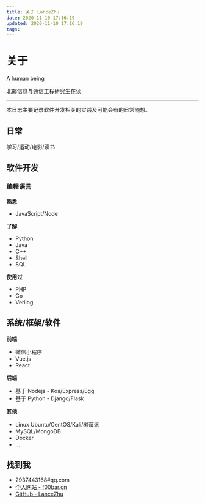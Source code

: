 ```yaml
---
title: 关于 LanceZhu
date: 2020-11-10 17:16:19
updated: 2020-11-10 17:16:19
tags:
---
```


 # 关于

  A human being

  北邮信息与通信工程研究生在读

---

  本日志主要记录软件开发相关的实践及可能会有的日常随想。

  ## 日常

  学习/运动/电影/读书

  ## 软件开发

  ### 编程语言

  **熟悉**

  - JavaScript/Node

  **了解**

  - Python
  - Java
  - C++
  - Shell
  - SQL

  **使用过**

  - PHP
  - Go
  - Verilog

  ## 系统/框架/软件

  **前端**

  - 微信小程序
  - Vue.js
  - React

  **后端**

  - 基于 Nodejs - Koa/Express/Egg
  - 基于 Python - Django/Flask

  **其他**

  - Linux Ubuntu/CentOS/Kali/树莓派
  - MySQL/MongoDB
  - Docker
  - ...

  ## 找到我

  - 2937443168#qq.com
  - [个人网站 - f00bar.cn](f00bar.cn)
  - [GitHub - LanceZhu](https://github.com/LanceZhu)